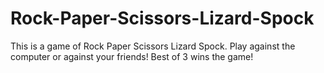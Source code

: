 # Rock-Paper-Scissors-Lizard-Spock
This is a game of Rock Paper Scissors Lizard Spock.
Play against the computer or against your friends!
Best of 3 wins the game!
